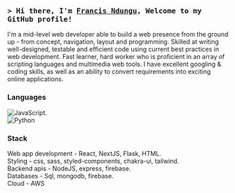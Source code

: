 
### <samp>&gt; Hi there, I'm <a href="https://www.linkedin.com/in/francis-ndung-u-67040218b/" target="_blank">Francis Ndungu</a>, Welcome to my GitHub profile!


<div>
 <p>
I'm a mid-level web developer able to build a web presence from the ground up - from concept, navigation, layout and programming. Skilled at writing well-designed, testable and efficient code using current best practices in web development. Fast learner, hard worker who is proficient in an array of scripting languages and multimedia web tools. I have excellent googling & coding skills, as well as an ability to convert requirements into exciting online applications.
</p>
</div>


### Languages

![JavaScript](https://img.shields.io/badge/-JavaScript-333333?style=flat&logo=javascript).\
![Python](https://img.shields.io/badge/-Python-333333?style=flat&logo=python)


### Stack

Web app development - React, NextJS, Flask, HTML.\
Styling - css, sass, styled-components, chakra-ui, tailwind.\
Backend apis - NodeJS, express, firebase.\
Databases - Sql, mongodb, firebase.\
Cloud - AWS 



<!---
dosha10/dosha10 is a ✨ special ✨ repository because its `README.md` (this file) appears on your GitHub profile.
You can click the Preview link to take a look at your changes.
--->
